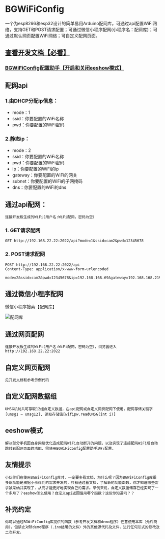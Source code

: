 # BGWiFiConfig
一个为esp8266和esp32设计的简单易用Arduino配网库，可通过api配置WiFi网络，支持GET和POST请求配置；可通过微信小程序配网(小程序名：配网库)；可通过默认网页配置WiFi网络；可自定义配网页面。


## [查看开发文档【必看】](https://www.cbug.top/1app/bgwificonfig/#/)
### [BGWiFiConfig配置助手【开启和关闭eeshow模式】](https://www.cbug.top/article/25.html)

## 配网api
### 1.由DHCP分配ip信息：
- mode：1
- ssid：你要配置的WiFi名称
- pwd：你要配置的WiFi密码
### 2.静态ip：
- mode：2
- ssid：你要配置的WiFi名称
- pwd：你要配置的WiFi密码
- ip：你要配置的WiFi的ip
- gateway：你要配置的WiFi的网关
- subnet：你要配置的WiFi的子网掩码
- dns：你要配置的WiFi的dns

## 通过api配网：
```
连接开发板生成的WiFi(用户名:WiFi配网，密码为空）
```
### 1. GET请求配网
```
GET http://192.168.22.22:2022/api?mode=1&ssid=cam2&pwd=12345678
```
### 2. POST请求配网
```
POST http://192.168.22.22:2022/api
Content-Type: application/x-www-form-urlencoded

mode=2&ssid=cam2&pwd=12345678&ip=192.168.168.69&gateway=192.168.168.219&subnet=255.255.255.0&dns=192.168.168.219
```
## 通过微信小程序配网
微信小程序搜索【配网库】

![配网库](https://www.cbug.top/1img/pwkxcx.jpg)


## 通过网页配网
```
连接开发板生成的WiFi(用户名:WiFi配网，密码为空），浏览器进入http://192.168.22.22:2022
```

## 自定义网页配网
```
见开发文档和参考示例代码
```
## 自定义配网数据组
```
UMSG机制共可存取12组自定义数据，在api配网或自定义网页配网下使用，配网存储关键字[umsg1 ~ umsg12], 读取存储值[wifipw.readUMSG(int i)]
```
## eeshow模式
```
解决部分手机因自身网络优化造成配网WiFi自动断开的问题，以及实现了连接配网WiFi后自动跳转到配网页面的功能，需使用BGWiFiConfig配置助手进行配置。
```
## 友情提示
```
小伙伴们在使用BGWiFiConfig库时，一定要多看文档，为什么呢？因为BGWiFiConfig库很多新功能是根据小伙伴们的需求开发的，只有通过看文档，了解新的功能函数，你才知道哪些需求被采纳并实现了，从而才能更好地实现自己的需求。举例来说，自定义数据储存已经实现了一个多月了？eeshow怎么使用？自定义api返回值用哪个函数？这些你知道吗？？
```
## 补充约定
```
你可以通过BGWiFiConfig库提供的函数（参考开发文档和demo程序）任意使用本库（允许商用），但禁止对除demo程序（.ino结尾的文件）外的其他源代码及文件，进行任何形式的修改及二次开发。
``` 